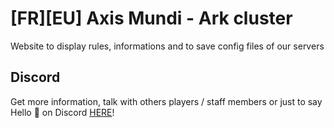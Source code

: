 # [FR][EU] Axis Mundi - Ark cluster

Website to display rules, informations and to save config files of our servers

## Discord

Get more information, talk with others players / staff members or just to say Hello :wave: on Discord [HERE](https://discord.gg/GYJMk7J)! 